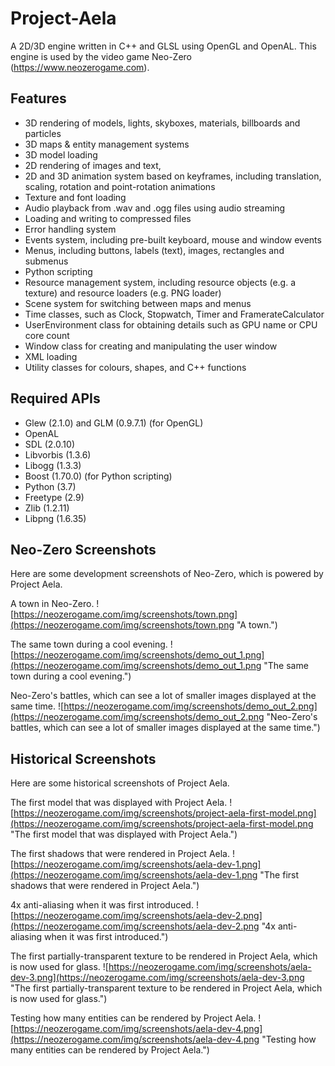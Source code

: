 # Project-Aela
A 2D/3D engine written in C++ and GLSL using OpenGL and OpenAL. This engine is used by the video game Neo-Zero (https://www.neozerogame.com).

## Features
* 3D rendering of models, lights, skyboxes, materials, billboards and particles
* 3D maps & entity management systems
* 3D model loading
* 2D rendering of images and text,
* 2D and 3D animation system based on keyframes, including translation, scaling, rotation and point-rotation animations
* Texture and font loading
* Audio playback from .wav and .ogg files using audio streaming
* Loading and writing to compressed files
* Error handling system
* Events system, including pre-built keyboard, mouse and window events
* Menus, including buttons, labels (text), images, rectangles and submenus
* Python scripting
* Resource management system, including resource objects (e.g. a texture) and resource loaders (e.g. PNG loader)
* Scene system for switching between maps and menus
* Time classes, such as Clock, Stopwatch, Timer and FramerateCalculator
* UserEnvironment class for obtaining details such as GPU name or CPU core count
* Window class for creating and manipulating the user window
* XML loading
* Utility classes for colours, shapes, and C++ functions

## Required APIs
* Glew (2.1.0) and GLM (0.9.7.1) (for OpenGL)
* OpenAL
* SDL (2.0.10)
* Libvorbis (1.3.6)
* Libogg (1.3.3)
* Boost (1.70.0) (for Python scripting)
* Python (3.7)
* Freetype (2.9)
* Zlib (1.2.11)
* Libpng (1.6.35)

## Neo-Zero Screenshots
Here are some development screenshots of Neo-Zero, which is powered by Project Aela.

A town in Neo-Zero.
![https://neozerogame.com/img/screenshots/town.png](https://neozerogame.com/img/screenshots/town.png "A town.")

The same town during a cool evening.
![https://neozerogame.com/img/screenshots/demo_out_1.png](https://neozerogame.com/img/screenshots/demo_out_1.png "The same town during a cool evening.")

Neo-Zero's battles, which can see a lot of smaller images displayed at the same time.
![https://neozerogame.com/img/screenshots/demo_out_2.png](https://neozerogame.com/img/screenshots/demo_out_2.png "Neo-Zero's battles, which can see a lot of smaller images displayed at the same time.")

## Historical Screenshots
Here are some historical screenshots of Project Aela.

The first model that was displayed with Project Aela.
![https://neozerogame.com/img/screenshots/project-aela-first-model.png](https://neozerogame.com/img/screenshots/project-aela-first-model.png "The first model that was displayed with Project Aela.")

The first shadows that were rendered in Project Aela.
![https://neozerogame.com/img/screenshots/aela-dev-1.png](https://neozerogame.com/img/screenshots/aela-dev-1.png "The first shadows that were rendered in Project Aela.")

4x anti-aliasing when it was first introduced.
![https://neozerogame.com/img/screenshots/aela-dev-2.png](https://neozerogame.com/img/screenshots/aela-dev-2.png "4x anti-aliasing when it was first introduced.")

The first partially-transparent texture to be rendered in Project Aela, which is now used for glass.
![https://neozerogame.com/img/screenshots/aela-dev-3.png](https://neozerogame.com/img/screenshots/aela-dev-3.png "The first partially-transparent texture to be rendered in Project Aela, which is now used for glass.")

Testing how many entities can be rendered by Project Aela.
![https://neozerogame.com/img/screenshots/aela-dev-4.png](https://neozerogame.com/img/screenshots/aela-dev-4.png "Testing how many entities can be rendered by Project Aela.")
